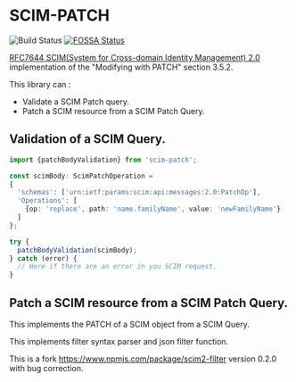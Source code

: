 # SCIM-PATCH

![Build Status](https://travis-ci.com/thomaspoignant/scim-patch.svg?token=sVd5BLjwtrGWjxxeoYSx&branch=master)  [![FOSSA Status](https://app.fossa.com/api/projects/git%2Bgithub.com%2Fthomaspoignant%2Fscim-patch.svg?type=shield)](https://app.fossa.com/projects/git%2Bgithub.com%2Fthomaspoignant%2Fscim-patch?ref=badge_shield)

[RFC7644 SCIM(System for Cross-domain Identity Management) 2.0](https://tools.ietf.org/html/rfc7644#page-32) implementation of the "Modifying with PATCH" section 3.5.2.

This library can :
 - Validate a SCIM Patch query.
 - Patch a SCIM resource from a SCIM Patch Query.


## Validation of a SCIM Query.

```typescript
import {patchBodyValidation} from 'scim-patch';

const scimBody: ScimPatchOperation = 
{
  'schemas': ['urn:ietf:params:scim:api:messages:2.0:PatchOp'],
  'Operations': [
    {op: 'replace', path: 'name.familyName', value: 'newFamilyName'}
  ]
};

try {
  patchBodyValidation(scimBody);
} catch (error) {
  // Here if there are an error in you SCIM request.
}
```

## Patch a SCIM resource from a SCIM Patch Query.


This implements the PATCH of a SCIM object from a SCIM Query.


This implements filter syntax parser and json filter function.

This is a fork https://www.npmjs.com/package/scim2-filter version 0.2.0 with bug correction.
